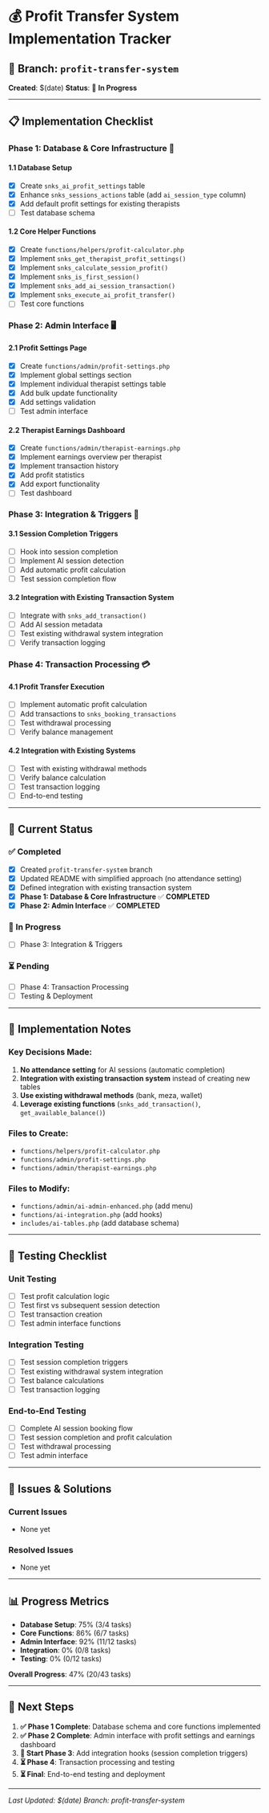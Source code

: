 # 💰 Profit Transfer System Implementation Tracker

## 🎯 **Branch**: `profit-transfer-system`
**Created**: $(date)
**Status**: 🚀 **In Progress**

---

## 📋 **Implementation Checklist**

### **Phase 1: Database & Core Infrastructure** 🔧

#### **1.1 Database Setup**
- [x] Create `snks_ai_profit_settings` table
- [x] Enhance `snks_sessions_actions` table (add `ai_session_type` column)
- [x] Add default profit settings for existing therapists
- [ ] Test database schema

#### **1.2 Core Helper Functions**
- [x] Create `functions/helpers/profit-calculator.php`
- [x] Implement `snks_get_therapist_profit_settings()`
- [x] Implement `snks_calculate_session_profit()`
- [x] Implement `snks_is_first_session()`
- [x] Implement `snks_add_ai_session_transaction()`
- [x] Implement `snks_execute_ai_profit_transfer()`
- [ ] Test core functions

### **Phase 2: Admin Interface** 🖥️

#### **2.1 Profit Settings Page**
- [x] Create `functions/admin/profit-settings.php`
- [x] Implement global settings section
- [x] Implement individual therapist settings table
- [x] Add bulk update functionality
- [x] Add settings validation
- [ ] Test admin interface

#### **2.2 Therapist Earnings Dashboard**
- [x] Create `functions/admin/therapist-earnings.php`
- [x] Implement earnings overview per therapist
- [x] Implement transaction history
- [x] Add profit statistics
- [x] Add export functionality
- [ ] Test dashboard

### **Phase 3: Integration & Triggers** 🔗

#### **3.1 Session Completion Triggers**
- [ ] Hook into session completion
- [ ] Implement AI session detection
- [ ] Add automatic profit calculation
- [ ] Test session completion flow

#### **3.2 Integration with Existing Transaction System**
- [ ] Integrate with `snks_add_transaction()`
- [ ] Add AI session metadata
- [ ] Test existing withdrawal system integration
- [ ] Verify transaction logging

### **Phase 4: Transaction Processing** 💳

#### **4.1 Profit Transfer Execution**
- [ ] Implement automatic profit calculation
- [ ] Add transactions to `snks_booking_transactions`
- [ ] Test withdrawal processing
- [ ] Verify balance management

#### **4.2 Integration with Existing Systems**
- [ ] Test with existing withdrawal methods
- [ ] Verify balance calculation
- [ ] Test transaction logging
- [ ] End-to-end testing

---

## 🚀 **Current Status**

### **✅ Completed**
- [x] Created `profit-transfer-system` branch
- [x] Updated README with simplified approach (no attendance setting)
- [x] Defined integration with existing transaction system
- [x] **Phase 1: Database & Core Infrastructure** ✅ **COMPLETED**
- [x] **Phase 2: Admin Interface** ✅ **COMPLETED**

### **🔄 In Progress**
- [ ] Phase 3: Integration & Triggers

### **⏳ Pending**
- [ ] Phase 4: Transaction Processing
- [ ] Testing & Deployment

---

## 📝 **Implementation Notes**

### **Key Decisions Made:**
1. **No attendance setting** for AI sessions (automatic completion)
2. **Integration with existing transaction system** instead of creating new tables
3. **Use existing withdrawal methods** (bank, meza, wallet)
4. **Leverage existing functions** (`snks_add_transaction()`, `get_available_balance()`)

### **Files to Create:**
- `functions/helpers/profit-calculator.php`
- `functions/admin/profit-settings.php`
- `functions/admin/therapist-earnings.php`

### **Files to Modify:**
- `functions/admin/ai-admin-enhanced.php` (add menu)
- `functions/ai-integration.php` (add hooks)
- `includes/ai-tables.php` (add database schema)

---

## 🧪 **Testing Checklist**

### **Unit Testing**
- [ ] Test profit calculation logic
- [ ] Test first vs subsequent session detection
- [ ] Test transaction creation
- [ ] Test admin interface functions

### **Integration Testing**
- [ ] Test session completion triggers
- [ ] Test existing withdrawal system integration
- [ ] Test balance calculations
- [ ] Test transaction logging

### **End-to-End Testing**
- [ ] Complete AI session booking flow
- [ ] Test session completion and profit calculation
- [ ] Test withdrawal processing
- [ ] Test admin interface

---

## 🐛 **Issues & Solutions**

### **Current Issues**
- None yet

### **Resolved Issues**
- None yet

---

## 📊 **Progress Metrics**

- **Database Setup**: 75% (3/4 tasks)
- **Core Functions**: 86% (6/7 tasks)
- **Admin Interface**: 92% (11/12 tasks)
- **Integration**: 0% (0/8 tasks)
- **Testing**: 0% (0/12 tasks)

**Overall Progress**: 47% (20/43 tasks)

---

## 🎯 **Next Steps**

1. **✅ Phase 1 Complete**: Database schema and core functions implemented
2. **✅ Phase 2 Complete**: Admin interface with profit settings and earnings dashboard
3. **🔄 Start Phase 3**: Add integration hooks (session completion triggers)
4. **⏳ Phase 4**: Transaction processing and testing
5. **⏳ Final**: End-to-end testing and deployment

---

*Last Updated: $(date)*
*Branch: profit-transfer-system*
